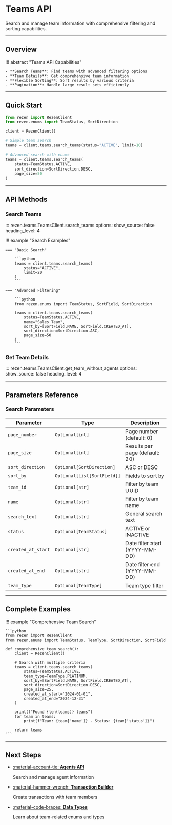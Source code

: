 # Teams API

Search and manage team information with comprehensive filtering and sorting capabilities.

---

## Overview

!!! abstract "Teams API Capabilities"

    - **Search Teams**: Find teams with advanced filtering options
    - **Team Details**: Get comprehensive team information
    - **Flexible Sorting**: Sort results by various criteria
    - **Pagination**: Handle large result sets efficiently

---

## Quick Start

```python
from rezen import RezenClient
from rezen.enums import TeamStatus, SortDirection

client = RezenClient()

# Simple team search
teams = client.teams.search_teams(status="ACTIVE", limit=10)

# Advanced search with enums
teams = client.teams.search_teams(
    status=TeamStatus.ACTIVE,
    sort_direction=SortDirection.DESC,
    page_size=50
)
```

---

## API Methods

### Search Teams

::: rezen.teams.TeamsClient.search_teams
    options:
      show_source: false
      heading_level: 4

!!! example "Search Examples"

    === "Basic Search"

        ```python
        teams = client.teams.search_teams(
            status="ACTIVE",
            limit=20
        )
        ```

    === "Advanced Filtering"

        ```python
        from rezen.enums import TeamStatus, SortField, SortDirection

        teams = client.teams.search_teams(
            status=TeamStatus.ACTIVE,
            name="Sales Team",
            sort_by=[SortField.NAME, SortField.CREATED_AT],
            sort_direction=SortDirection.ASC,
            page_size=50
        )
        ```

### Get Team Details

::: rezen.teams.TeamsClient.get_team_without_agents
    options:
      show_source: false
      heading_level: 4

---

## Parameters Reference

### Search Parameters

| Parameter | Type | Description |
|-----------|------|-------------|
| `page_number` | `Optional[int]` | Page number (default: 0) |
| `page_size` | `Optional[int]` | Results per page (default: 20) |
| `sort_direction` | `Optional[SortDirection]` | ASC or DESC |
| `sort_by` | `Optional[List[SortField]]` | Fields to sort by |
| `team_id` | `Optional[str]` | Filter by team UUID |
| `name` | `Optional[str]` | Filter by team name |
| `search_text` | `Optional[str]` | General search text |
| `status` | `Optional[TeamStatus]` | ACTIVE or INACTIVE |
| `created_at_start` | `Optional[str]` | Date filter start (YYYY-MM-DD) |
| `created_at_end` | `Optional[str]` | Date filter end (YYYY-MM-DD) |
| `team_type` | `Optional[TeamType]` | Team type filter |

---

## Complete Examples

!!! example "Comprehensive Team Search"

    ```python
    from rezen import RezenClient
    from rezen.enums import TeamStatus, TeamType, SortDirection, SortField

    def comprehensive_team_search():
        client = RezenClient()

        # Search with multiple criteria
        teams = client.teams.search_teams(
            status=TeamStatus.ACTIVE,
            team_type=TeamType.PLATINUM,
            sort_by=[SortField.NAME, SortField.CREATED_AT],
            sort_direction=SortDirection.DESC,
            page_size=25,
            created_at_start="2024-01-01",
            created_at_end="2024-12-31"
        )

        print(f"Found {len(teams)} teams")
        for team in teams:
            print(f"Team: {team['name']} - Status: {team['status']}")

        return teams
    ```

---

## Next Steps

<div class="grid cards" markdown>

-   [:material-account-tie: **Agents API**](agents.md)

    Search and manage agent information

-   [:material-hammer-wrench: **Transaction Builder**](transaction-builder.md)

    Create transactions with team members

-   [:material-code-braces: **Data Types**](data-types.md)

    Learn about team-related enums and types

</div>
